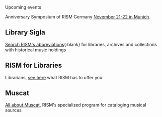<article class="notification is-warning is-light">
    <p class="has-text-weight-semibold">Upcoming events</p>
    <p>Anniversary Symposium of RISM Germany <a href="/events/2023/10/19/anniversary-symposium-rism-germany.html">November 21-22 in Munich</a>.</p>
</article>

## Library Sigla

[Search RISM's abbreviations](/community/sigla.html){:blank} for libraries, archives and collections with historical music holdings

## RISM for Libraries

Librarians, [see here](/organization/rism-for-libraries.html) what RISM has to offer you

## Muscat

[All about Muscat](/community/muscat.html), RISM's specialized program for cataloging musical sources
